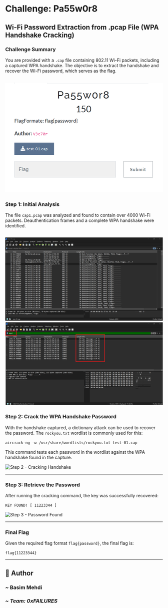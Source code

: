 # Challenge: Pa55w0r8

## Wi-Fi Password Extraction from .pcap File (WPA Handshake Cracking)

### Challenge Summary

You are provided with a `.cap` file containing 802.11 Wi-Fi packets, including a captured WPA handshake. The objective is to extract the handshake and recover the Wi-Fi password, which serves as the flag.

![Challenge Overview](asssets/Overview.png)
---

### Step 1: Initial Analysis

The file `cap1.pcap` was analyzed and found to contain over 4000 Wi-Fi packets. Deauthentication frames and a complete WPA handshake were identified.

![Step 1 - Packet Analysis](asssets/Wireshark1.png)
![Step 1 - Packet Analysis](asssets/Wireshark2.png)
---

### Step 2: Crack the WPA Handshake Password

With the handshake captured, a dictionary attack can be used to recover the password. The `rockyou.txt` wordlist is commonly used for this:

```
aircrack-ng -w /usr/share/wordlists/rockyou.txt test-01.cap
````

This command tests each password in the wordlist against the WPA handshake found in the capture.

![Step 2 - Cracking Handshake](asssets/Command.png)

---

### Step 3: Retrieve the Password

After running the cracking command, the key was successfully recovered:

```
KEY FOUND! [ 11223344 ]
```

![Step 3 - Password Found](asssets/Key.png)

---

### Final Flag

Given the required flag format `flag{password}`, the final flag is:

```
flag{11223344}
```
---

## 👤 Author

### ~ **Basim Mehdi**  
### ~ *Team: 0xFAILURES*